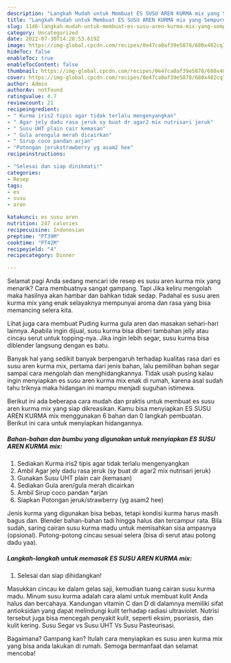 ```yaml
---
description: "Langkah Mudah untuk Membuat ES SUSU AREN KURMA mix yang Sempurna, Buat Buka Puasa Enak Banget"
title: "Langkah Mudah untuk Membuat ES SUSU AREN KURMA mix yang Sempurna, Buat Buka Puasa Enak Banget"
slug: 1146-langkah-mudah-untuk-membuat-es-susu-aren-kurma-mix-yang-sempurna-buat-buka-puasa-enak-banget
category: Uncategorized
date: 2022-07-30T14:28:53.619Z
image: https://img-global.cpcdn.com/recipes/0e47ca0af39e5878/680x482cq70/es-susu-aren-kurma-mix-foto-resep-utama.jpg
hideToc: false
enableToc: true
enableTocContent: false
thumbnail: https://img-global.cpcdn.com/recipes/0e47ca0af39e5878/680x482cq70/es-susu-aren-kurma-mix-foto-resep-utama.jpg
cover: https://img-global.cpcdn.com/recipes/0e47ca0af39e5878/680x482cq70/es-susu-aren-kurma-mix-foto-resep-utama.jpg
author: Admin
authorAv: notfound
ratingvalue: 4.7
reviewcount: 21
recipeingredient:
- " Kurma iris2 tipis agar tidak terlalu mengenyangkan"
- " Agar jely dadu rasa jeruk sy buat dr agar2 mix nutrisari jeruk"
- " Susu UHT plain cair kemasan"
- " Gula arengula merah dicairkan"
- " Sirup coco pandan arjan"
- "Potongan jerukstrawberry yg asam2 hee"
recipeinstructions:

- "Selesai dan siap dinikmati!"
categories:
- Resep
tags:
- es
- susu
- aren

katakunci: es susu aren 
nutrition: 247 calories
recipecuisine: Indonesian
preptime: "PT39M"
cooktime: "PT42M"
recipeyield: "4"
recipecategory: Dinner

---
```



Selamat pagi Anda sedang mencari ide resep es susu aren kurma mix yang menarik? Cara membuatnya sangat gampang. Tapi Jika keliru mengolah maka hasilnya akan hambar dan bahkan tidak sedap. Padahal es susu aren kurma mix yang enak selayaknya mempunyai aroma dan rasa yang bisa memancing selera kita.


Lihat juga cara membuat Puding kurma gula aren dan masakan sehari-hari lainnya. Apabila ingin dijual, susu kurma bisa diberi tambahan jelly atau cincau serut untuk topping-nya. Jika ingin lebih segar, susu kurma bisa diblender langsung dengan es batu.

Banyak hal yang sedikit banyak berpengaruh terhadap kualitas rasa dari es susu aren kurma mix, pertama dari jenis bahan, lalu pemilihan bahan segar sampai cara mengolah dan menghidangkannya. Tidak usah pusing kalau ingin menyiapkan es susu aren kurma mix enak di rumah, karena asal sudah tahu triknya maka hidangan ini mampu menjadi suguhan istimewa.


Berikut ini ada beberapa cara mudah dan praktis untuk membuat es susu aren kurma mix yang siap dikreasikan. Kamu bisa menyiapkan ES SUSU AREN KURMA mix menggunakan 6 bahan dan 0 langkah pembuatan. Berikut ini cara untuk menyiapkan hidangannya.

<!--inarticleads1-->

##### Bahan-bahan dan bumbu yang digunakan untuk menyiapkan ES SUSU AREN KURMA mix:

1. Sediakan  Kurma iris2 tipis agar tidak terlalu mengenyangkan
1. Ambil  Agar jely dadu rasa jeruk (sy buat dr agar2 mix nutrisari jeruk)
1. Gunakan  Susu UHT plain cair (kemasan)
1. Sediakan  Gula aren/gula merah dicairkan
1. Ambil  Sirup coco pandan *arjan
1. Siapkan Potongan jeruk/strawberry (yg asam2 hee)


Jenis kurma yang digunakan bisa bebas, tetapi kondisi kurma harus masih bagus dan. Blender bahan-bahan tadi hingga halus dan tercampur rata. Bila sudah, saring cairan susu kurma madu untuk memisahkan sisa ampasnya (opsional). Potong-potong cincau sesuai selera (bisa di serut atau potong dadu yaa). 

<!--inarticleads2-->

##### Langkah-langkah untuk memasak ES SUSU AREN KURMA mix:


1. Selesai dan siap dihidangkan!

Masukkan cincau ke dalam gelas saji, kemudian tuang cairan susu kurma madu. Minum susu kurma adalah cara alami untuk membuat kulit Anda halus dan bercahaya. Kandungan vitamin C dan D di dalamnya memiliki sifat antioksidan yang dapat melindungi kulit terhadap radiasi ultraviolet. Nutrisi tersebut juga bisa mencegah penyakit kulit, seperti eksim, psoriasis, dan kulit kering. Susu Segar vs Susu UHT Vs Susu Pasteurisasi. 

Bagaimana? Gampang kan? Itulah cara menyiapkan es susu aren kurma mix yang bisa anda lakukan di rumah. Semoga bermanfaat dan selamat mencoba!
